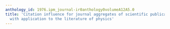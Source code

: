 ```yaml
---
anthology_id: 1976.ipm_journal-ir0anthology0volumeA12A5.0
title: 'Citation influence for journal aggregates of scientific publications: Theory,
  with application to the literature of physics'
---
```

